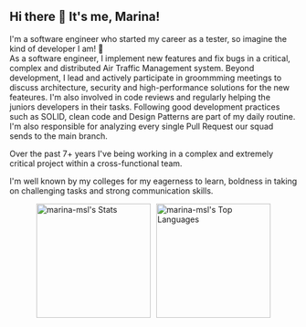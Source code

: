 ## Hi there 👋 It's me, Marina!

I'm a software engineer who started my career as a tester, so imagine the kind of developer I am! :monocle_face:	
As a software engineer, I implement new features and fix bugs in a critical, complex and distributed Air Traffic Management system.
Beyond development, I lead and actively participate in groommming meetings to discuss architecture, security and high-performance solutions
for the new feateures. I'm also involved in code reviews and regularly helping the juniors developers in their tasks. 
Following good development practices such as SOLID, clean code and Design Patterns are part of my daily routine. 
I'm also responsible for analyzing every single Pull Request our squad sends to the main branch.

Over the past 7+ years I've being working in a complex and extremely critical project within a cross-functional team.

I'm well known by my colleges for my eagerness to learn, boldness in taking on challenging tasks and strong
communication skills.

<p></p>

<div style="display: flex; gap: 10px; justify-content: center;">
  <img src="https://github-readme-stats.vercel.app/api?username=marina-msl&theme=dark&show_icons=true&hide_border=false&count_private=true" alt="marina-msl's Stats" height="200">
  <img src="https://github-readme-stats.vercel.app/api/top-langs/?username=marina-msl&theme=dark&show_icons=true&hide_border=false&layout=compact" alt="marina-msl's Top Languages" height="200">
</div>

<!--
**marina-msl/marina-msl** is a ✨ _special_ ✨ repository because its `README.md` (this file) appears on your GitHub profile.

Here are some ideas to get you started:

- 🔭 I’m currently working on ...
- 🌱 I’m currently learning ...
- 👯 I’m looking to collaborate on ...
- 🤔 I’m looking for help with ...
- 💬 Ask me about ...
- 📫 How to reach me: ...
- 😄 Pronouns: ...
- ⚡ Fun fact: ...
-->
